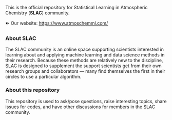 This is the official repository for Statistical Learning in Atmospheric Chemistry (**SLAC**) community.

:fast_forward: Our website: https://www.atmoschemml.com/

### **About SLAC**
The SLAC community is an online space supporting scientists interested in learning about and applying machine learning and data science methods in their research. Because these methods are relatively new to the discipline, SLAC is designed to supplement the support scientists get from their own research groups and collaborators — many find themselves the first in their circles to use a particular algorithm.


### **About this repository**
This repository is used to ask/pose questions, raise interesting topics, share issues for codes, and have other discussions for members in the SLAC community. 
